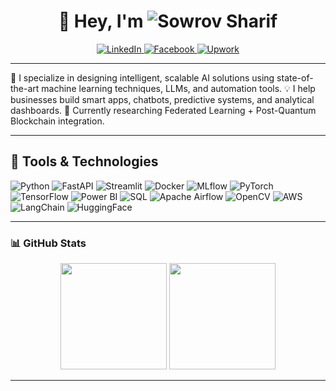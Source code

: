 <h1 align="center">👋 Hey, I'm <img src="https://img.shields.io/badge/-Sowrov%20Sharif-1DA1F2?style=flat&logo=github&logoColor=white" alt="Sowrov Sharif" /></h1>


<p align="center">
  <a href="https://linkedin.com/in/sowrovsharif">
    <img src="https://img.shields.io/badge/LinkedIn-blue?style=for-the-badge&logo=linkedin" alt="LinkedIn">
  </a>
  <a href="https://facebook.com/sowrovsharif">
    <img src="https://img.shields.io/badge/Facebook-1877F2?style=for-the-badge&logo=facebook&logoColor=white" alt="Facebook">
  </a>
  <a href="https://www.upwork.com/freelancers/~01xxxxxxxxxxxx">
    <img src="https://img.shields.io/badge/Upwork-6fda44?style=for-the-badge&logo=Upwork&logoColor=white" alt="Upwork">
  </a>
</p>

---

🎯 I specialize in designing intelligent, scalable AI solutions using state-of-the-art machine learning techniques, LLMs, and automation tools.
💡 I help businesses build smart apps, chatbots, predictive systems, and analytical dashboards.
🔬 Currently researching Federated Learning + Post-Quantum Blockchain integration.

---

## 🧰 Tools & Technologies

![Python](https://img.shields.io/badge/-Python-333333?style=flat&logo=python)
![FastAPI](https://img.shields.io/badge/-FastAPI-333333?style=flat&logo=fastapi)
![Streamlit](https://img.shields.io/badge/-Streamlit-333333?style=flat&logo=streamlit)
![Docker](https://img.shields.io/badge/-Docker-333333?style=flat&logo=docker)
![MLflow](https://img.shields.io/badge/-MLflow-333333?style=flat&logo=mlflow)
![PyTorch](https://img.shields.io/badge/-PyTorch-333333?style=flat&logo=pytorch)
![TensorFlow](https://img.shields.io/badge/-TensorFlow-333333?style=flat&logo=tensorflow)
![Power BI](https://img.shields.io/badge/-Power%20BI-333333?style=flat&logo=powerbi)
![SQL](https://img.shields.io/badge/-SQL-333333?style=flat&logo=postgresql)
![Apache Airflow](https://img.shields.io/badge/-Airflow-333333?style=flat&logo=apache-airflow)
![OpenCV](https://img.shields.io/badge/-OpenCV-333333?style=flat&logo=opencv)
![AWS](https://img.shields.io/badge/-AWS-333333?style=flat&logo=amazonaws)
![LangChain](https://img.shields.io/badge/-LangChain-333333?style=flat&logo=langchain)
![HuggingFace](https://img.shields.io/badge/-HuggingFace-333333?style=flat&logo=huggingface)

---

### 📊 GitHub Stats

<p align="center">
  <img src="https://github-readme-stats.vercel.app/api?username=sowrovsharif&show_icons=true&theme=radical" height="170" />
  <img src="https://github-readme-stats.vercel.app/api/top-langs/?username=sowrovsharif&layout=compact&theme=radical" height="170" />
</p>

---
